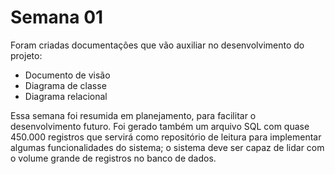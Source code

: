 # Semana 01
Foram criadas documentações que vão auxiliar no desenvolvimento do projeto:
- Documento de visão
- Diagrama de classe
- Diagrama relacional

Essa semana foi resumida em planejamento, para facilitar o desenvolvimento futuro.
Foi gerado também um arquivo SQL com quase 450.000 registros que servirá como repositório de leitura para implementar algumas funcionalidades do sistema; o sistema deve ser capaz de lidar com o volume grande de registros no banco de dados.